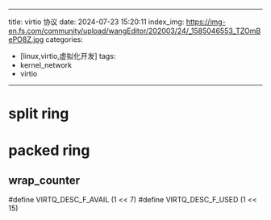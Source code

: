 
---
title: virtio 协议
date: 2024-07-23 15:20:11
index_img: https://img-en.fs.com/community/upload/wangEditor/202003/24/_1585046553_TZOmBePO8Z.jpg
categories:
  - [linux,virtio,虚拟化开发]
tags:
 - kernel_network
 - virtio
---

# split ring

# packed ring
## wrap_counter

#define VIRTQ_DESC_F_AVAIL (1 << 7)
#define VIRTQ_DESC_F_USED (1 << 15)

